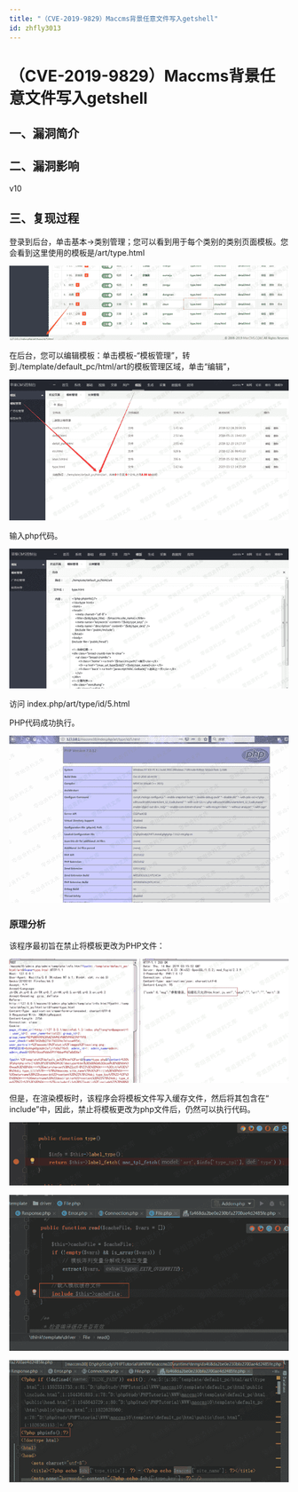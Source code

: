```yaml
---
title: "（CVE-2019-9829）Maccms背景任意文件写入getshell"
id: zhfly3013
---
```


# （CVE-2019-9829）Maccms背景任意文件写入getshell

## 一、漏洞简介

## 二、漏洞影响

v10

## 三、复现过程

登录到后台，单击基本->类别管理；您可以看到用于每个类别的类别页面模板。您会看到这里使用的模板是/art/type.html

![image](../img/80027baf8b46b170a792beb4687a4d49.png)

在后台，您可以编辑模板：单击模板-“模板管理”，转到./template/default_pc/html/art的模板管理区域，单击“编辑”，

![image](../img/7ece7cad8293227ed7eafd136282e121.png)

输入php代码。

![image](../img/6c9091ca5ec005341234fa27f138b4ec.png)

访问 index.php/art/type/id/5.html

PHP代码成功执行。

![image](../img/05670dd3cb2bb0a200c55e2d1c070f48.png)

### 原理分析

该程序最初旨在禁止将模板更改为PHP文件：

![image](../img/a32c9cf2c4877247e6773f02096fa999.png)

但是，在渲染模板时，该程序会将模板文件写入缓存文件，然后将其包含在“ include”中，因此，禁止将模板更改为php文件后，仍然可以执行代码。

![image](../img/5afb517d4eae0b21ba5fadf657997576.png)

![image](../img/8c2545fc816f11818c433a34562a7d5d.png)

![image](../img/1aea873a64596bbd740f8a81a6caf194.png)